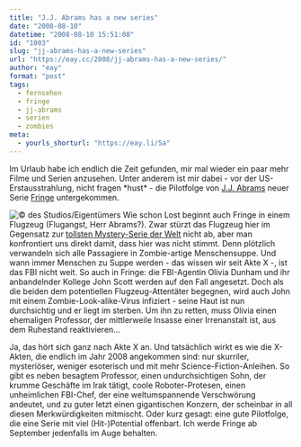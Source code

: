 ```yaml
---
title: "J.J. Abrams has a new series"
date: "2008-08-10"
datetime: "2008-08-10 15:51:08"
id: "1003"
slug: "jj-abrams-has-a-new-series"
url: "https://eay.cc/2008/jj-abrams-has-a-new-series/"
author: "eay"
format: "post"
tags:
  - fernsehen
  - fringe
  - jj-abrams
  - serien
  - zombies
meta:
  - yourls_shorturl: "https://eay.li/5a"
---
```


Im Urlaub habe ich endlich die Zeit gefunden, mir mal wieder ein paar mehr Filme und Serien anzusehen. Unter anderem ist mir dabei - vor der US-Erstausstrahlung, nicht fragen \*hust\* - die Pilotfolge von [J.J. Abrams](//eay.cc/tag/jjabrams/) neuer Serie [Fringe](http://www.imdb.com/title/tt1119644/) untergekommen.

![](/uploads/2008/fringe.jpg "© des Studios/Eigentümers") Wie schon Lost beginnt auch Fringe in einem Flugzeug (Flugangst, Herr Abrams?). Zwar stürzt das Flugzeug hier im Gegensatz zur [tollsten Mystery-Serie der Welt](//eay.cc/2008/lost/) nicht ab, aber man konfrontiert uns direkt damit, dass hier was nicht stimmt. Denn plötzlich verwandeln sich alle Passagiere in Zombie-artige Menschensuppe. Und wann immer Menschen zu Suppe werden - das wissen wir seit Akte X -, ist das FBI nicht weit. So auch in Fringe: die FBI-Agentin Olivia Dunham und ihr anbandelnder Kollege John Scott werden auf den Fall angesetzt. Doch als die beiden dem potentiellen Flugzeug-Attentäter begegnen, wird auch John mit einem Zombie-Look-alike-Virus infiziert - seine Haut ist nun durchsichtig und er liegt im sterben. Um ihn zu retten, muss Olivia einen ehemaligen Professor, der mittlerweile Insasse einer Irrenanstalt ist, aus dem Ruhestand reaktivieren...

Ja, das hört sich ganz nach Akte X an. Und tatsächlich wirkt es wie die X-Akten, die endlich im Jahr 2008 angekommen sind: nur skurriler, mysteriöser, weniger esoterisch und mit mehr Science-Fiction-Anleihen. So gibt es neben besagtem Professor, einen undurchsichtigen Sohn, der krumme Geschäfte im Irak tätigt, coole Roboter-Protesen, einen unheimlichen FBI-Chef, der eine weltumspannende Verschwörung andeutet, und zu guter letzt einen gigantischen Konzern, der scheinbar in all diesen Merkwürdigkeiten mitmischt. Oder kurz gesagt: eine gute Pilotfolge, die eine Serie mit viel (Hit-)Potential offenbart. Ich werde Fringe ab September jedenfalls im Auge behalten.
